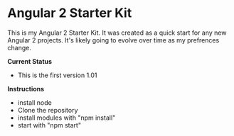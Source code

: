 Angular 2 Starter Kit
========================
This is my Angular 2 Starter Kit. It was created as a quick start for any new Angular 2 projects. It's likely going to evolve over time as my prefrences change.

**Current Status**

* This is the first version 1.01

**Instructions**

* install node
* Clone the repository
* install modules with "npm install"
* start with "npm start"


